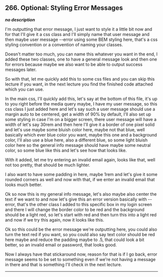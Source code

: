 ## 266. Optional: Styling Error Messages

<strong><em>no description</em></strong>

I'm outputting that error message, I just want to style it a little bit now and
for that I'll give it a css class and I'll simply name that user message and
then maybe user message --error using some BEM styling here, that's a css
styling convention or a convention of naming your classes. 

Doesn't matter too much, you can name this whatever you want in the end, I added
these two classes, one to have a general message look and then one for errors
because maybe we also want to be able to output success messages later. 

So with that, let me quickly add this to some css files and you can skip this
lecture if you want, in the next lecture you find the finished code attached
which you can use. 

In the main css, I'll quickly add this, let's say at the bottom of this file,
it's up to you right before the media query maybe, I have my user message,  so
this css class I just added here and let's say such a user message should use a
margin auto to be centered, get a width of 90% by default, I'll also set up some
styling in case I'm on a bigger screen, there user message will have a width of
let's say 30rem and then here I'll give it a border of one pixel solid and let's
use maybe some bluish color here, maybe not that blue, well basically which ever
blue color you want, maybe this one and a background color, I'll also use a blue
here, also a different blue, so some light bluish color here so the general info
message should have maybe some neutral color, so some blue like this and let's
see how that looks like. 

With it added, let me try entering an invalid email again, looks like that, well
not too pretty, that should be much lighter. 

I also want to have some padding in here, maybe 1rem and let's give it some
rounded corners as well and now with that, if we enter an invalid email that
looks much better. 

Ok so now this is my general info message, let's also maybe also center the text
if we want to and now let's give this an error version basically with --error,
that's the other class I added to this specific box in my login screen and there
I will change the border color to be red and the background should be a light
red, so let's start with red and then turn this into a light red and now if we
try this again, now it looks like this. 

Ok so this could be the error message we're outputting here, you could also turn
the text red if you want, so you could also say text color should be red here
maybe and reduce the padding maybe to .5, that could look a bit better, so an
invalid email or password, that looks good. 

Now I always have that stickaround now, reason for that is if I go back, error
message seems to be set to something even if we're not having a message in there
and that is something I'll check in the next lecture. 

---